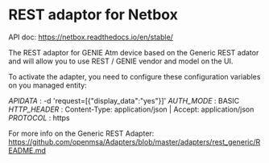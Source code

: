 REST adaptor for Netbox
=======================

API doc: https://netbox.readthedocs.io/en/stable/

The REST adaptor for GENIE Atm device based on the Generic REST adator and will allow you to use REST / GENIE vendor and model on the UI. 

To activate the adapter, you need to configure these configuration variables on you managed entity:

*APIDATA* : -d 'request=[{"display_data":"yes"}]'
*AUTH_MODE* : BASIC
*HTTP_HEADER* : Content-Type: application/json | Accept: application/json
*PROTOCOL* : https

For more info on the Generic REST Adapter: https://github.com/openmsa/Adapters/blob/master/adapters/rest_generic/README.md
